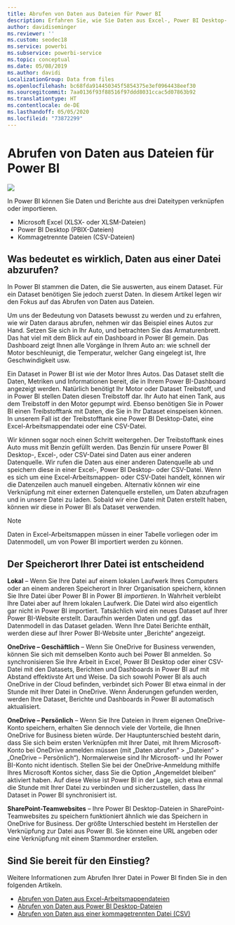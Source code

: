 ```yaml
---
title: Abrufen von Daten aus Dateien für Power BI
description: Erfahren Sie, wie Sie Daten aus Excel-, Power BI Desktop- sowie CSV-Dateien in Power BI abrufen
author: davidiseminger
ms.reviewer: ''
ms.custom: seodec18
ms.service: powerbi
ms.subservice: powerbi-service
ms.topic: conceptual
ms.date: 05/08/2019
ms.author: davidi
LocalizationGroup: Data from files
ms.openlocfilehash: bc68fda914450345f5854375e3ef0964438eef30
ms.sourcegitcommit: 7aa0136f93f88516f97ddd8031ccac5d07863b92
ms.translationtype: HT
ms.contentlocale: de-DE
ms.lasthandoff: 05/05/2020
ms.locfileid: "73872299"
---
```

# <a name="get-data-from-files-for-power-bi"></a>Abrufen von Daten aus Dateien für Power BI
![](media/service-get-data-from-files/file_icons.png)

In Power BI können Sie Daten und Berichte aus drei Dateitypen verknüpfen oder importieren.

* Microsoft Excel (XLSX- oder XLSM-Dateien)
* Power BI Desktop (PBIX-Dateien)
* Kommagetrennte Dateien (CSV-Dateien)

## <a name="what-does-get-data-from-a-file-really-mean"></a>Was bedeutet es wirklich, Daten aus einer Datei abzurufen?
In Power BI stammen die Daten, die Sie auswerten, aus einem Dataset. Für ein Dataset benötigen Sie jedoch zuerst Daten. In diesem Artikel legen wir den Fokus auf das Abrufen von Daten aus Dateien.

Um uns der Bedeutung von Datasets bewusst zu werden und zu erfahren, wie wir Daten daraus abrufen, nehmen wir das Beispiel eines Autos zur Hand. Setzen Sie sich in Ihr Auto, und betrachten Sie das Armaturenbrett. Das hat viel mit dem Blick auf ein Dashboard in Power BI gemein. Das Dashboard zeigt Ihnen alle Vorgänge in Ihrem Auto an: wie schnell der Motor beschleunigt, die Temperatur, welcher Gang eingelegt ist, Ihre Geschwindigkeit usw.

Ein Dataset in Power BI ist wie der Motor Ihres Autos. Das Dataset stellt die Daten, Metriken und Informationen bereit, die in Ihrem Power BI-Dashboard angezeigt werden. Natürlich benötigt Ihr Motor oder Dataset Treibstoff, und in Power BI stellen Daten diesen Treibstoff dar. Ihr Auto hat einen Tank, aus dem Treibstoff in den Motor gepumpt wird. Ebenso benötigen Sie in Power BI einen Treibstofftank mit Daten, die Sie in Ihr Dataset einspeisen können. In unserem Fall ist der Treibstofftank eine Power BI Desktop-Datei, eine Excel-Arbeitsmappendatei oder eine CSV-Datei.

Wir können sogar noch einen Schritt weitergehen. Der Treibstofftank eines Auto muss mit Benzin gefüllt werden. Das Benzin für unsere Power BI Desktop-, Excel-, oder CSV-Datei sind Daten aus einer anderen Datenquelle. Wir rufen die Daten aus einer anderen Datenquelle ab und speichern diese in einer Excel-, Power BI Desktop- oder CSV-Datei. Wenn es sich um eine Excel-Arbeitsmappen- oder CSV-Datei handelt, können wir die Datenzeilen auch manuell eingeben. Alternativ können wir eine Verknüpfung mit einer externen Datenquelle erstellen, um Daten abzufragen und in unsere Datei zu laden. Sobald wir eine Datei mit Daten erstellt haben, können wir diese in Power BI als Dataset verwenden.

> [!NOTE]
> Daten in Excel-Arbeitsmappen müssen in einer Tabelle vorliegen oder im Datenmodell, um von Power BI importiert werden zu können.
> 
> 

## <a name="where-your-file-is-saved-makes-a-difference"></a>Der Speicherort Ihrer Datei ist entscheidend
**Lokal** – Wenn Sie Ihre Datei auf einem lokalen Laufwerk Ihres Computers oder an einem anderen Speicherort in Ihrer Organisation speichern, können Sie Ihre Datei über Power BI in Power BI *importieren*. In Wahrheit verbleibt Ihre Datei aber auf Ihrem lokalen Laufwerk. Die Datei wird also eigentlich gar nicht in Power BI importiert. Tatsächlich wird ein neues Dataset auf Ihrer Power BI-Website erstellt. Daraufhin werden Daten und ggf. das Datenmodell in das Dataset geladen. Wenn Ihre Datei Berichte enthält, werden diese auf Ihrer Power BI-Website unter „Berichte“ angezeigt.

**OneDrive – Geschäftlich** – Wenn Sie OneDrive for Business verwenden, können Sie sich mit demselben Konto auch bei Power BI anmelden. So synchronisieren Sie Ihre Arbeit in Excel, Power BI Desktop oder einer CSV-Datei mit den Datasets, Berichten und Dashboards in Power BI auf mit Abstand effektivste Art und Weise. Da sich sowohl Power BI als auch OneDrive in der Cloud befinden, verbindet sich Power BI etwa einmal in der Stunde mit Ihrer Datei in OneDrive. Wenn Änderungen gefunden werden, werden Ihre Dataset, Berichte und Dashboards in Power BI automatisch aktualisiert.

**OneDrive – Persönlich** – Wenn Sie Ihre Dateien in Ihrem eigenen OneDrive-Konto speichern, erhalten Sie dennoch viele der Vorteile, die Ihnen OneDrive for Business bieten würde. Der Hauptunterschied besteht darin, dass Sie sich beim ersten Verknüpfen mit Ihrer Datei, mit Ihrem Microsoft-Konto bei OneDrive anmelden müssen (mit „Daten abrufen“ > „Dateien“ > „OneDrive – Persönlich“). Normalerweise sind Ihr Microsoft- und Ihr Power BI-Konto nicht identisch. Stellen Sie bei der OneDrive-Anmeldung mithilfe Ihres Microsoft Kontos sicher, dass Sie die Option „Angemeldet bleiben“ aktiviert haben. Auf diese Weise ist Power BI in der Lage, sich etwa einmal die Stunde mit Ihrer Datei zu verbinden und sicherzustellen, dass Ihr Dataset in Power BI synchronisiert ist.

**SharePoint-Teamwebsites** – Ihre Power BI Desktop-Dateien in SharePoint-Teamwebsites zu speichern funktioniert ähnlich wie das Speichern in OneDrive for Business. Der größte Unterschied besteht im Herstellen der Verknüpfung zur Datei aus Power BI. Sie können eine URL angeben oder eine Verknüpfung mit einem Stammordner erstellen.

## <a name="ready-to-get-started"></a>Sind Sie bereit für den Einstieg?
Weitere Informationen zum Abrufen Ihrer Datei in Power BI finden Sie in den folgenden Artikeln.

* [Abrufen von Daten aus Excel-Arbeitsmappendateien](service-excel-workbook-files.md)
* [Abrufen von Daten aus Power BI Desktop-Dateien](service-desktop-files.md)
* [Abrufen von Daten aus einer kommagetrennten Datei (CSV)](service-comma-separated-value-files.md)

